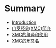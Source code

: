 # Summary

* [Introduction](README.md)
* [门罗经典\(XMC\)简介](chapter1.md)
* [XMC的编译和使用](xmcde-bian-yi-ji-shi-yong.md)
* [XMC的环签名](xmcde-huan-qian-ming.md)

